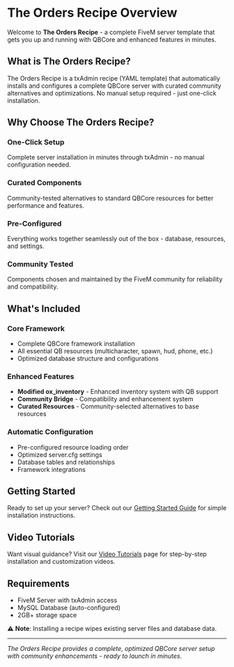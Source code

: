 # The Orders Recipe Overview

Welcome to **The Orders Recipe** - a complete FiveM server template that gets you up and running with QBCore and enhanced features in minutes.

## What is The Orders Recipe?

The Orders Recipe is a txAdmin recipe (YAML template) that automatically installs and configures a complete QBCore server with curated community alternatives and optimizations. No manual setup required - just one-click installation.

## Why Choose The Orders Recipe?

### **One-Click Setup**
Complete server installation in minutes through txAdmin - no manual configuration needed.

### **Curated Components**
Community-tested alternatives to standard QBCore resources for better performance and features.

### **Pre-Configured**
Everything works together seamlessly out of the box - database, resources, and settings.

### **Community Tested**
Components chosen and maintained by the FiveM community for reliability and compatibility.

## What's Included

### **Core Framework**
- Complete QBCore framework installation
- All essential QB resources (multicharacter, spawn, hud, phone, etc.)
- Optimized database structure and configurations

### **Enhanced Features**
- **Modified ox_inventory** - Enhanced inventory system with QB support
- **Community Bridge** - Compatibility and enhancement system
- **Curated Resources** - Community-selected alternatives to base resources

### **Automatic Configuration**
- Pre-configured resource loading order
- Optimized server.cfg settings
- Database tables and relationships
- Framework integrations

## Getting Started

Ready to set up your server? Check out our [Getting Started Guide](./getting-started.md) for simple installation instructions.

## Video Tutorials

Want visual guidance? Visit our [Video Tutorials](./video-tutorials.md) page for step-by-step installation and customization videos.

## Requirements

- FiveM Server with txAdmin access
- MySQL Database (auto-configured)
- 2GB+ storage space

⚠️ **Note**: Installing a recipe wipes existing server files and database data.

---

*The Orders Recipe provides a complete, optimized QBCore server setup with community enhancements - ready to launch in minutes.*
